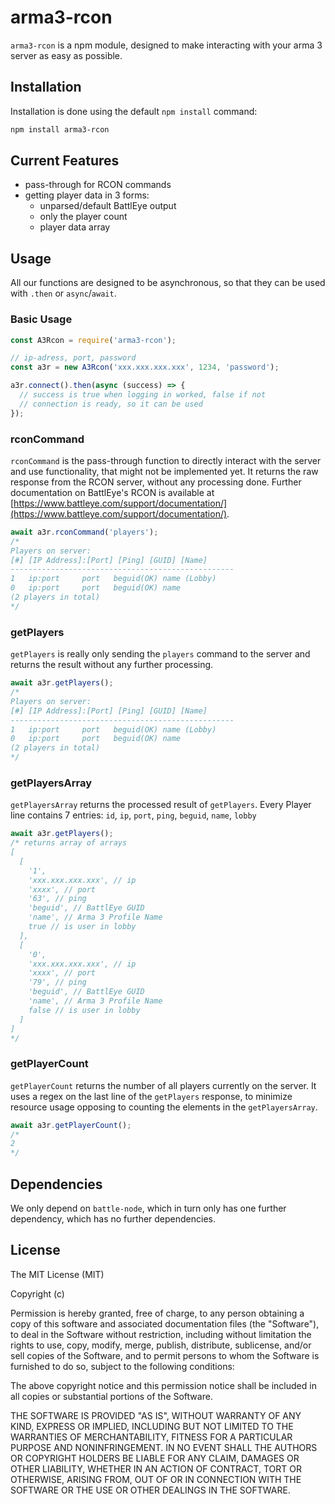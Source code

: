 # arma3-rcon

`arma3-rcon` is a npm module, designed to make interacting with your arma 3 server as easy as possible.

## Installation

Installation is done using the default `npm install` command:

```sh
npm install arma3-rcon
```

## Current Features

- pass-through for RCON commands
- getting player data in 3 forms:
  - unparsed/default BattlEye output
  - only the player count
  - player data array

## Usage

All our functions are designed to be asynchronous, so that they can be used with `.then` or `async`/`await`.

### Basic Usage

```js
const A3Rcon = require('arma3-rcon');

// ip-adress, port, password
const a3r = new A3Rcon('xxx.xxx.xxx.xxx', 1234, 'password');

a3r.connect().then(async (success) => {
  // success is true when logging in worked, false if not
  // connection is ready, so it can be used
});
```

### rconCommand

`rconCommand` is the pass-through function to directly interact with the server and use functionality, that might not be implemented yet. It returns the raw response from the RCON server, without any processing done. Further documentation on BattlEye's RCON is available at [https://www.battleye.com/support/documentation/](https://www.battleye.com/support/documentation/).

```js
await a3r.rconCommand('players');
/*
Players on server:
[#] [IP Address]:[Port] [Ping] [GUID] [Name]
--------------------------------------------------
1   ip:port     port   beguid(OK) name (Lobby)
0   ip:port     port   beguid(OK) name
(2 players in total)
*/
```

### getPlayers

`getPlayers` is really only sending the `players` command to the server and returns the result without any further processing.

```js
await a3r.getPlayers();
/*
Players on server:
[#] [IP Address]:[Port] [Ping] [GUID] [Name]
--------------------------------------------------
1   ip:port     port   beguid(OK) name (Lobby)
0   ip:port     port   beguid(OK) name
(2 players in total)
*/
```

### getPlayersArray

`getPlayersArray` returns the processed result of `getPlayers`. Every Player line contains 7 entries: `id`, `ip`, `port`, `ping`, `beguid`, `name`, `lobby`

```js
await a3r.getPlayers();
/* returns array of arrays
[
  [
    '1',
    'xxx.xxx.xxx.xxx', // ip
    'xxxx', // port
    '63', // ping
    'beguid', // BattlEye GUID
    'name', // Arma 3 Profile Name
    true // is user in lobby
  ],
  [
    '0',
    'xxx.xxx.xxx.xxx', // ip
    'xxxx', // port
    '79', // ping
    'beguid', // BattlEye GUID
    'name', // Arma 3 Profile Name
    false // is user in lobby
  ]
]
*/
```

### getPlayerCount

`getPlayerCount` returns the number of all players currently on the server. It uses a regex on the last line of the `getPlayers` response, to minimize resource usage opposing to counting the elements in the `getPlayersArray`.

```js
await a3r.getPlayerCount();
/*
2
*/
```

## Dependencies

We only depend on `battle-node`, which in turn only has one further dependency, which has no further dependencies.

## License

The MIT License (MIT)

Copyright (c)

Permission is hereby granted, free of charge, to any person obtaining a copy of this software and associated documentation files (the "Software"), to deal in the Software without restriction, including without limitation the rights to use, copy, modify, merge, publish, distribute, sublicense, and/or sell copies of the Software, and to permit persons to whom the Software is furnished to do so, subject to the following conditions:

The above copyright notice and this permission notice shall be included in all copies or substantial portions of the Software.

THE SOFTWARE IS PROVIDED "AS IS", WITHOUT WARRANTY OF ANY KIND, EXPRESS OR IMPLIED, INCLUDING BUT NOT LIMITED TO THE WARRANTIES OF MERCHANTABILITY, FITNESS FOR A PARTICULAR PURPOSE AND NONINFRINGEMENT. IN NO EVENT SHALL THE AUTHORS OR COPYRIGHT HOLDERS BE LIABLE FOR ANY CLAIM, DAMAGES OR OTHER LIABILITY, WHETHER IN AN ACTION OF CONTRACT, TORT OR OTHERWISE, ARISING FROM, OUT OF OR IN CONNECTION WITH THE SOFTWARE OR THE USE OR OTHER DEALINGS IN THE SOFTWARE.
